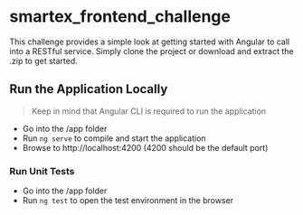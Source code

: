 # smartex_frontend_challenge

This challenge provides a simple look at getting started with Angular to call into a RESTful service. Simply clone the project or download and extract the .zip to get started.

## Run the Application Locally

> Keep in mind that Angular CLI is required to run the application

* Go into the /app folder
* Run `ng serve` to compile and start the application
* Browse to http://localhost:4200 (4200 should be the default port)

### Run Unit Tests

* Go into the /app folder
* Run `ng test` to open the test environment in the browser
